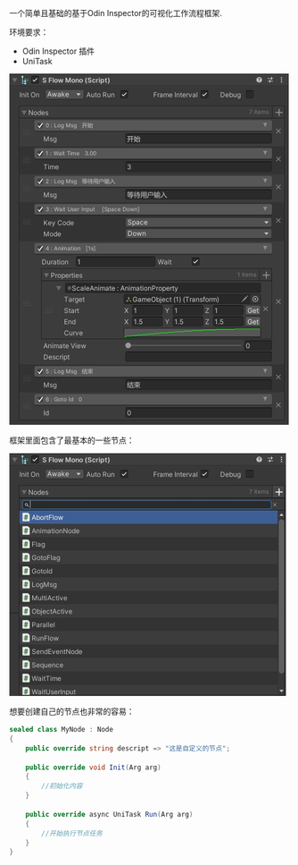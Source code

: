 一个简单且基础的基于Odin Inspector的可视化工作流程框架.

环境要求：

- Odin Inspector 插件
- UniTask



![sflow](Readme.assets/sflow.png) 



框架里面包含了最基本的一些节点：

![sflow_1](Readme.assets/sflow_1.png) 



想要创建自己的节点也非常的容易：

```c#
sealed class MyNode : Node
{
    public override string descript => "这是自定义的节点";

    public override void Init(Arg arg)
    {
        //初始化内容
    }

    public override async UniTask Run(Arg arg)
    {
        //开始执行节点任务
    }
}
```
